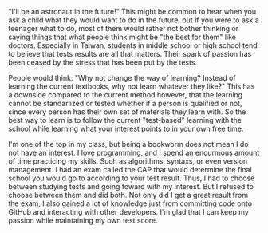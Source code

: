 "I'll be an astronaut in the future!" This might be common to hear when you ask a child what they
would want to do in the future, but if you were to ask a teenager what to do, most of them would
rather not bother thinking or saying things that what people think might be "the best for them" like
doctors. Especially in Taiwan, students in middle school or high school tend to believe that tests
results are all that matters. Their spark of passion has been ceased by the stress that has been put
by the tests.

People would think: "Why not change the way of learning? Instead of learning the current textbooks,
why not learn whatever they like?" This has a downside compared to the current method however, that
the learning cannot be standarlized or tested whether if a person is qualified or not, since every
person has their own set of materials they learn with. So the best way to learn is to follow the
current "test-based" learning with the school while learning what your interest points to in your
own free time.

I'm one of the top in my class, but being a bookworm does not mean I do not have an interest. I love
programming, and I spend an enourmous amount of time practicing my skills. Such as algorithms,
syntaxs, or even version management. I had an exam called the CAP that would determine the final
school you would go to according to your test result. Thus, I had to choose between studying tests
and going foward with my interest. But I refused to choose between them and did both. Not only did I
get a great result from the exam, I also gained a lot of knowledge just from committing code onto
GitHub and interacting with other developers. I'm glad that I can keep my passion while maintaining
my own test score.
